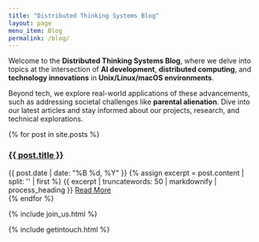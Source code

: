```yaml
---
title: "Distributed Thinking Systems Blog"
layout: page
menu_item: Blog
permalink: /blog/
---
```


Welcome to the **Distributed Thinking Systems Blog**, where we delve into topics at the intersection of **AI development**, **distributed computing**, and **technology innovations** in **Unix/Linux/macOS environments**. 

Beyond tech, we explore real-world applications of these advancements, such as addressing societal challenges like **parental alienation**. Dive into our latest articles and stay informed about our projects, research, and technical explorations.

{% for post in site.posts %}
  <article class="post">
    <h3><a href="{{ post.url | relative_url }}">{{ post.title }}</a></h3>
    <span class="post-date">{{ post.date | date: "%B %d, %Y" }}</span>
    {% assign excerpt = post.content | split: '<!--more-->' | first %}
    {{ excerpt | truncatewords: 50 | markdownify | process_heading }}
    <a href="{{ post.url | relative_url }}" class="btn">Read More</a>
  </article>
{% endfor %}

{% include join_us.html %}

{% include getintouch.html %}